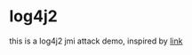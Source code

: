 # log4j2
this is a log4j2 jmi attack demo, inspired by [link](https://www.bilibili.com/video/BV1FL411E7g3)
